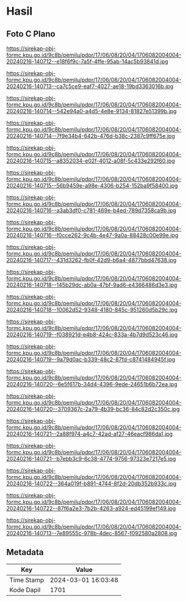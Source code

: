 # Hasil

## Foto C Plano

https://sirekap-obj-formc.kpu.go.id/9c8b/pemilu/pdpr/17/06/08/20/04/1706082004004-20240216-140712--e18f6f9c-7a5f-4ffe-95ab-14ac5b93841d.jpg

https://sirekap-obj-formc.kpu.go.id/9c8b/pemilu/pdpr/17/06/08/20/04/1706082004004-20240216-140713--ca7c5ce9-eaf7-4027-ae18-19bd3363016b.jpg

https://sirekap-obj-formc.kpu.go.id/9c8b/pemilu/pdpr/17/06/08/20/04/1706082004004-20240216-140714--542e94a0-a4d5-4e8e-9134-81827e51399b.jpg

https://sirekap-obj-formc.kpu.go.id/9c8b/pemilu/pdpr/17/06/08/20/04/1706082004004-20240216-140714--7f9e34b4-642b-476d-b38c-2387c9ff675e.jpg

https://sirekap-obj-formc.kpu.go.id/9c8b/pemilu/pdpr/17/06/08/20/04/1706082004004-20240216-140715--a8352034-e02f-4012-a08f-5c433e292f60.jpg

https://sirekap-obj-formc.kpu.go.id/9c8b/pemilu/pdpr/17/06/08/20/04/1706082004004-20240216-140715--56b9459e-a98e-4306-b254-152ba9f58400.jpg

https://sirekap-obj-formc.kpu.go.id/9c8b/pemilu/pdpr/17/06/08/20/04/1706082004004-20240216-140716--a3ab3df0-c781-469e-b4ed-789d7358ca9b.jpg

https://sirekap-obj-formc.kpu.go.id/9c8b/pemilu/pdpr/17/06/08/20/04/1706082004004-20240216-140716--f0cce262-9c4b-4e47-9a0a-88428c00e99e.jpg

https://sirekap-obj-formc.kpu.go.id/9c8b/pemilu/pdpr/17/06/08/20/04/1706082004004-20240216-140717--431d3262-fb0f-42d9-b6a4-4877bbd47638.jpg

https://sirekap-obj-formc.kpu.go.id/9c8b/pemilu/pdpr/17/06/08/20/04/1706082004004-20240216-140718--145b29dc-ab0a-47bf-9ad6-e4366486d3e3.jpg

https://sirekap-obj-formc.kpu.go.id/9c8b/pemilu/pdpr/17/06/08/20/04/1706082004004-20240216-140718--10062d52-9348-4180-845c-951260d5b29c.jpg

https://sirekap-obj-formc.kpu.go.id/9c8b/pemilu/pdpr/17/06/08/20/04/1706082004004-20240216-140719--f038921d-e4b8-424c-833a-4b7d9d523c46.jpg

https://sirekap-obj-formc.kpu.go.id/9c8b/pemilu/pdpr/17/06/08/20/04/1706082004004-20240216-140719--9a79d0ac-b339-48c2-87fd-c8741484945f.jpg

https://sirekap-obj-formc.kpu.go.id/9c8b/pemilu/pdpr/17/06/08/20/04/1706082004004-20240216-140720--6e5f617b-34d4-4396-9ede-24651b6b72ea.jpg

https://sirekap-obj-formc.kpu.go.id/9c8b/pemilu/pdpr/17/06/08/20/04/1706082004004-20240216-140720--3709367c-2a79-4b39-bc36-84c82d2c350c.jpg

https://sirekap-obj-formc.kpu.go.id/9c8b/pemilu/pdpr/17/06/08/20/04/1706082004004-20240216-140721--2a88f974-a4c7-42ad-af27-46eacf986da1.jpg

https://sirekap-obj-formc.kpu.go.id/9c8b/pemilu/pdpr/17/06/08/20/04/1706082004004-20240216-140721--b7ebb3c9-6c38-4774-9756-97323e7217e5.jpg

https://sirekap-obj-formc.kpu.go.id/9c8b/pemilu/pdpr/17/06/08/20/04/1706082004004-20240216-140722--364a019f-b891-4744-8f2d-20db352b933c.jpg

https://sirekap-obj-formc.kpu.go.id/9c8b/pemilu/pdpr/17/06/08/20/04/1706082004004-20240216-140722--87f6a2e3-7b2b-4263-a924-ed45199ef149.jpg

https://sirekap-obj-formc.kpu.go.id/9c8b/pemilu/pdpr/17/06/08/20/04/1706082004004-20240216-140713--7e89555c-978b-4dec-8567-f092580a2808.jpg


## Metadata

| Key        | Value               |
| ---------- | ------------------- |
| Time Stamp | 2024-03-01 16:03:48 |
| Kode Dapil | 1701                |



